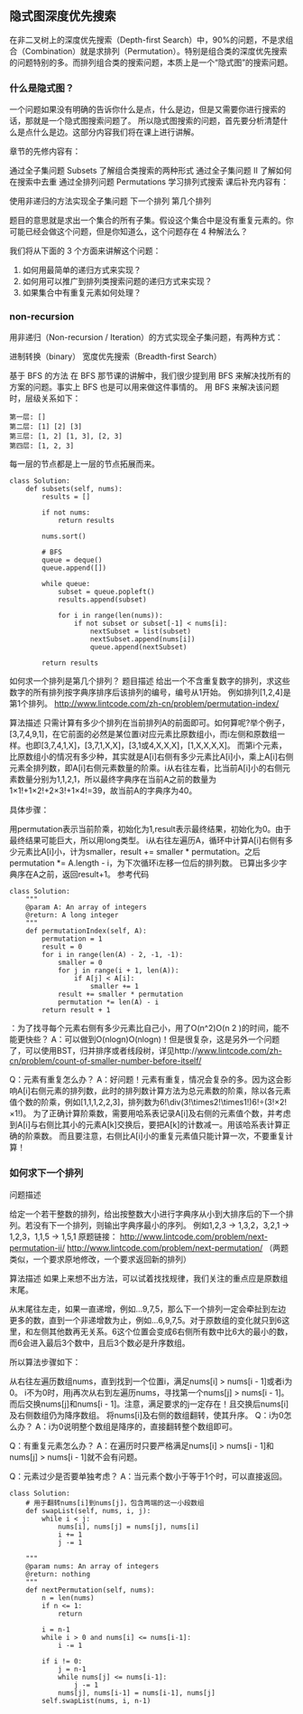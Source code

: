 ##  隐式图深度优先搜索
在非二叉树上的深度优先搜索（Depth-first Search）中，90%的问题，不是求组合（Combination）就是求排列（Permutation）。特别是组合类的深度优先搜索的问题特别的多。而排列组合类的搜索问题，本质上是一个“隐式图”的搜索问题。

### 什么是隐式图？

一个问题如果没有明确的告诉你什么是点，什么是边，但是又需要你进行搜索的话，那就是一个隐式图搜索问题了。
所以隐式图搜索的问题，首先要分析清楚什么是点什么是边。这部分内容我们将在课上进行讲解。

章节的先修内容有：

通过全子集问题 Subsets 了解组合类搜索的两种形式
通过全子集问题 II 了解如何在搜索中去重
通过全排列问题 Permutations 学习排列式搜索
课后补充内容有：

使用非递归的方法实现全子集问题
下一个排列
第几个排列

题目的意思就是求出一个集合的所有子集。假设这个集合中是没有重复元素的。你可能已经会做这个问题，但是你知道么，这个问题存在 4 种解法么？

我们将从下面的 3 个方面来讲解这个问题：

1. 如何用最简单的递归方式来实现？
2. 如何用可以推广到排列类搜索问题的递归方式来实现？
3. 如果集合中有重复元素如何处理？


### non-recursion
用非递归（Non-recursion / Iteration）的方式实现全子集问题，有两种方式：

进制转换（binary）
宽度优先搜索（Breadth-first Search）

基于 BFS 的方法
在 BFS 那节课的讲解中，我们很少提到用 BFS 来解决找所有的方案的问题。事实上 BFS 也是可以用来做这件事情的。
用 BFS 来解决该问题时，层级关系如下：
```commandline
第一层: []
第二层: [1] [2] [3]
第三层: [1, 2] [1, 3], [2, 3]
第四层: [1, 2, 3]

```

每一层的节点都是上一层的节点拓展而来。
```commandline
class Solution:
    def subsets(self, nums):
        results = []

        if not nums:
            return results

        nums.sort()

        # BFS
        queue = deque()
        queue.append([])

        while queue:
            subset = queue.popleft()
            results.append(subset)

            for i in range(len(nums)):
                if not subset or subset[-1] < nums[i]:
                    nextSubset = list(subset)
                    nextSubset.append(nums[i])
                    queue.append(nextSubset)

        return results

```

如何求一个排列是第几个排列？
题目描述
给出一个不含重复数字的排列，求这些数字的所有排列按字典序排序后该排列的编号，编号从1开始。
例如排列[1,2,4]是第1个排列。
http://www.lintcode.com/zh-cn/problem/permutation-index/

算法描述
只需计算有多少个排列在当前排列A的前面即可。如何算呢?举个例子，[3,7,4,9,1]，在它前面的必然是某位置i对应元素比原数组小，而i左侧和原数组一样。也即[3,7,4,1,X]，[3,7,1,X,X]，[3,1或4,X,X,X]，[1,X,X,X,X]。
而第i个元素，比原数组小的情况有多少种，其实就是A[i]右侧有多少元素比A[i]小，乘上A[i]右侧元素全排列数，即A[i]右侧元素数量的阶乘。i从右往左看，比当前A[i]小的右侧元素数量分别为1,1,2,1，所以最终字典序在当前A之前的数量为1×1!+1×2!+2×3!+1×4!=39，故当前A的字典序为40。

具体步骤：

用permutation表示当前阶乘，初始化为1,result表示最终结果，初始化为0。由于最终结果可能巨大，所以用long类型。
i从右往左遍历A，循环中计算A[i]右侧有多少元素比A[i]小，计为smaller，result += smaller * permutation。之后permutation *= A.length - i，为下次循环i左移一位后的排列数。
已算出多少字典序在A之前，返回result+1。
参考代码
```commandline
class Solution:
    """
    @param A: An array of integers
    @return: A long integer
    """
    def permutationIndex(self, A):
        permutation = 1
        result = 0
        for i in range(len(A) - 2, -1, -1):
            smaller = 0
            for j in range(i + 1, len(A)):
                if A[j] < A[i]:
                    smaller += 1
            result += smaller * permutation
            permutation *= len(A) - i
        return result + 1
```
：为了找寻每个元素右侧有多少元素比自己小，用了O(n^2)O(n 
2
 )的时间，能不能更快些？
A：可以做到O(nlogn)O(nlogn)！但是很复杂，这是另外一个问题了，可以使用BST，归并排序或者线段树，详见http://www.lintcode.com/zh-cn/problem/count-of-smaller-number-before-itself/

Q：元素有重复怎么办？
A：好问题！元素有重复，情况会复杂的多。因为这会影响A[i]右侧元素的排列数，此时的排列数计算方法为总元素数的阶乘，除以各元素值个数的阶乘，例如[1,1,1,2,2,3]，排列数为6!\div(3!\times2!\times1!)6!÷(3!×2!×1!)。
为了正确计算阶乘数，需要用哈系表记录A[i]及右侧的元素值个数，并考虑到A[i]与右侧比其小的元素A[k]交换后，要把A[k]的计数减一。用该哈系表计算正确的阶乘数。
而且要注意，右侧比A[i]小的重复元素值只能计算一次，不要重复计算！

### 如何求下一个排列

问题描述

给定一个若干整数的排列，给出按整数大小进行字典序从小到大排序后的下一个排列。若没有下一个排列，则输出字典序最小的序列。
例如1,2,3 → 1,3,2，3,2,1 → 1,2,3，1,1,5 → 1,5,1
原题链接：
http://www.lintcode.com/problem/next-permutation-ii/
http://www.lintcode.com/problem/next-permutation/
（两题类似，一个要求原地修改，一个要求返回新的排列）

算法描述
如果上来想不出方法，可以试着找找规律，我们关注的重点应是原数组末尾。

从末尾往左走，如果一直递增，例如...9,7,5，那么下一个排列一定会牵扯到左边更多的数，直到一个非递增数为止，例如...6,9,7,5。对于原数组的变化就只到6这里，和左侧其他数再无关系。6这个位置会变成6右侧所有数中比6大的最小的数，而6会进入最后3个数中，且后3个数必是升序数组。

所以算法步骤如下：

从右往左遍历数组nums，直到找到一个位置i，满足nums[i] > nums[i - 1]或者i为0。
i不为0时，用j再次从右到左遍历nums，寻找第一个nums[j] > nums[i - 1]。而后交换nums[j]和nums[i - 1]。注意，满足要求的j一定存在！且交换后nums[i]及右侧数组仍为降序数组。
将nums[i]及右侧的数组翻转，使其升序。
Q：i为0怎么办？
A：i为0说明整个数组是降序的，直接翻转整个数组即可。

Q：有重复元素怎么办？
A：在遍历时只要严格满足nums[i] > nums[i - 1]和nums[j] > nums[i - 1]就不会有问题。

Q：元素过少是否要单独考虑？
A：当元素个数小于等于1个时，可以直接返回。
```commandline
class Solution:
    # 用于翻转nums[i]到nums[j]，包含两端的这一小段数组
    def swapList(self, nums, i, j):
        while i < j:
            nums[i], nums[j] = nums[j], nums[i]
            i += 1
            j -= 1
            
    """
    @param nums: An array of integers
    @return: nothing
    """
    def nextPermutation(self, nums):
        n = len(nums)
        if n <= 1:
            return
        
        i = n-1
        while i > 0 and nums[i] <= nums[i-1]:
            i -= 1

        if i != 0:
            j = n-1
            while nums[j] <= nums[i-1]:
                j -= 1
            nums[j], nums[i-1] = nums[i-1], nums[j]
        self.swapList(nums, i, n-1)
```
